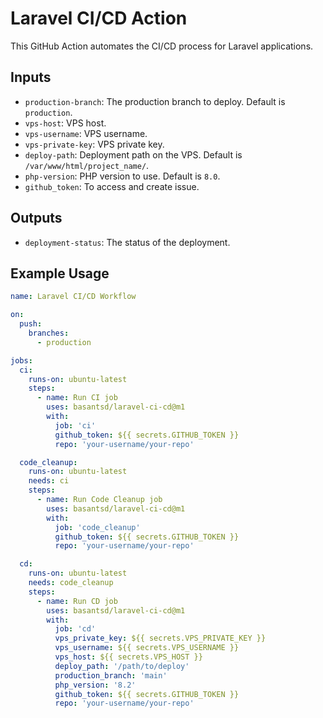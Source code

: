 # Laravel CI/CD Action

This GitHub Action automates the CI/CD process for Laravel applications.

## Inputs

- `production-branch`: The production branch to deploy. Default is `production`.
- `vps-host`: VPS host.
- `vps-username`: VPS username.
- `vps-private-key`: VPS private key.
- `deploy-path`: Deployment path on the VPS. Default is `/var/www/html/project_name/`.
- `php-version`: PHP version to use. Default is `8.0`.
- `github_token`: To access and create issue.

## Outputs

- `deployment-status`: The status of the deployment.

## Example Usage

```yaml
name: Laravel CI/CD Workflow

on:
  push:
    branches:
      - production

jobs:
  ci:
    runs-on: ubuntu-latest
    steps:
      - name: Run CI job
        uses: basantsd/laravel-ci-cd@m1
        with:
          job: 'ci'
          github_token: ${{ secrets.GITHUB_TOKEN }}
          repo: 'your-username/your-repo'

  code_cleanup:
    runs-on: ubuntu-latest
    needs: ci
    steps:
      - name: Run Code Cleanup job
        uses: basantsd/laravel-ci-cd@m1
        with:
          job: 'code_cleanup'
          github_token: ${{ secrets.GITHUB_TOKEN }}
          repo: 'your-username/your-repo'

  cd:
    runs-on: ubuntu-latest
    needs: code_cleanup
    steps:
      - name: Run CD job
        uses: basantsd/laravel-ci-cd@m1
        with:
          job: 'cd'
          vps_private_key: ${{ secrets.VPS_PRIVATE_KEY }}
          vps_username: ${{ secrets.VPS_USERNAME }}
          vps_host: ${{ secrets.VPS_HOST }}
          deploy_path: '/path/to/deploy'
          production_branch: 'main'
          php_version: '8.2'
          github_token: ${{ secrets.GITHUB_TOKEN }}
          repo: 'your-username/your-repo'
